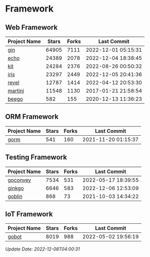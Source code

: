 # Framework

## Web Framework
| Project Name | Stars | Forks | Last Commit |
| ------------ | ----- | ----- | ----------- |
| [gin](https://github.com/gin-gonic/gin) | 64905 | 7111 | 2022-12-01 05:15:31 |
| [echo](https://github.com/labstack/echo) | 24389 | 2078 | 2022-12-04 18:38:45 |
| [kit](https://github.com/go-kit/kit) | 24284 | 2376 | 2022-08-26 00:50:32 |
| [iris](https://github.com/kataras/iris) | 23297 | 2449 | 2022-12-05 20:41:36 |
| [revel](https://github.com/revel/revel) | 12787 | 1414 | 2022-04-12 20:53:30 |
| [martini](https://github.com/go-martini/martini) | 11548 | 1130 | 2017-01-21 21:58:54 |
| [beego](https://github.com/astaxie/beego) | 582 | 155 | 2020-12-13 11:36:23 |

## ORM Framework
| Project Name | Stars | Forks | Last Commit |
| ------------ | ----- | ----- | ----------- |
| [gorm](https://github.com/jinzhu/gorm) | 541 | 160 | 2021-11-20 01:15:37 |

## Testing Framework
| Project Name | Stars | Forks | Last Commit |
| ------------ | ----- | ----- | ----------- |
| [goconvey](https://github.com/smartystreets/goconvey) | 7534 | 531 | 2022-05-17 18:39:55 |
| [ginkgo](https://github.com/onsi/ginkgo) | 6646 | 583 | 2022-12-06 12:53:09 |
| [goblin](https://github.com/franela/goblin) | 868 | 73 | 2021-10-03 14:34:22 |

## IoT Framework
| Project Name | Stars | Forks | Last Commit |
| ------------ | ----- | ----- | ----------- |
| [gobot](https://github.com/hybridgroup/gobot) | 8019 | 988 | 2022-05-02 19:56:19 |

*Update Date: 2022-12-08T04:00:31*